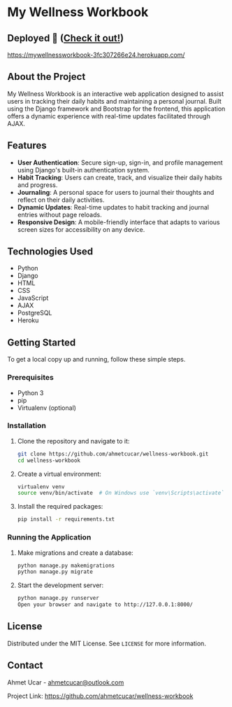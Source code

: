# My Wellness Workbook

## Deployed 🚀 ([Check it out!](https://mywellnessworkbook-3fc307266e24.herokuapp.com/))
https://mywellnessworkbook-3fc307266e24.herokuapp.com/

## About the Project
My Wellness Workbook is an interactive web application designed to assist users in tracking their daily habits and maintaining a personal journal. Built using the Django framework and Bootstrap for the frontend, this application offers a dynamic experience with real-time updates facilitated through AJAX.

## Features
- **User Authentication**: Secure sign-up, sign-in, and profile management using Django's built-in authentication system.
- **Habit Tracking**: Users can create, track, and visualize their daily habits and progress.
- **Journaling**: A personal space for users to journal their thoughts and reflect on their daily activities.
- **Dynamic Updates**: Real-time updates to habit tracking and journal entries without page reloads.
- **Responsive Design**: A mobile-friendly interface that adapts to various screen sizes for accessibility on any device.

## Technologies Used
- Python
- Django
- HTML
- CSS
- JavaScript
- AJAX
- PostgreSQL
- Heroku

## Getting Started
To get a local copy up and running, follow these simple steps.

### Prerequisites
- Python 3
- pip
- Virtualenv (optional)

### Installation
1. Clone the repository and navigate to it:
   ```sh
   git clone https://github.com/ahmetcucar/wellness-workbook.git
   cd wellness-workbook

2. Create a virtual environment:
   ```sh
   virtualenv venv
   source venv/bin/activate  # On Windows use `venv\Scripts\activate`

3. Install the required packages:
   ```sh
   pip install -r requirements.txt

### Running the Application
1. Make migrations and create a database:
   ```sh
   python manage.py makemigrations
   python manage.py migrate

2. Start the development server:
   ```sh
   python manage.py runserver
   Open your browser and navigate to http://127.0.0.1:8000/


## License
Distributed under the MIT License. See `LICENSE` for more information.

## Contact
Ahmet Ucar - ahmetcucar@outlook.com

Project Link: https://github.com/ahmetcucar/wellness-workbook

